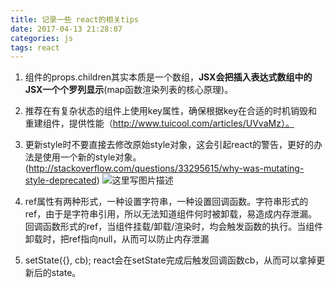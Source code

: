 ```yaml
---
title: 记录一些 react的相关tips
date: 2017-04-13 21:28:07
categories: js
tags: react
---
```


1. 组件的props.children其实本质是一个数组，**JSX会把插入表达式数组中的JSX一个个罗列显示**(map函数渲染列表的核心原理)。

2. 推荐在有复杂状态的组件上使用key属性，确保根据key在合适的时机销毁和重建组件，提供性能（http://www.tuicool.com/articles/UVvaMz）。

3. 更新style时不要直接去修改原始style对象，这会引起react的警告，更好的办法是使用一个新的style对象。
   (http://stackoverflow.com/questions/33295615/why-was-mutating-style-deprecated)
   ![这里写图片描述](http://img.blog.csdn.net/20180213144507338?watermark/2/text/aHR0cDovL2Jsb2cuY3Nkbi5uZXQvdGh6eDI2NWJvYm8=/font/5a6L5L2T/fontsize/400/fill/I0JBQkFCMA==/dissolve/70)

4. ref属性有两种形式，一种设置字符串，一种设置回调函数。字符串形式的ref，由于是字符串引用，所以无法知道组件何时被卸载，易造成内存泄漏。回调函数形式的ref，当组件挂载/卸载/渲染时，均会触发函数的执行。当组件卸载时，把ref指向null，从而可以防止内存泄漏

5. setState({}, cb); react会在setState完成后触发回调函数cb，从而可以拿掉更新后的state。
